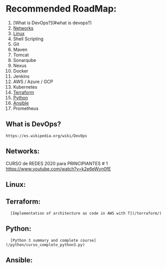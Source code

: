# Recommended RoadMap:

1. [What is DevOps?](#what is devops?)
2. [Networks](#networks)
3. [Linux](#linux)
4. Shell Scripting
5. Git
6. Maven
7. Tomcat
8. Sonarqube
9. Nexus
10. Docker
11. Jenkins
12. AWS / Azure / GCP
13. Kubernetes
14. [Terraform](#terraform)
15. [Python](#python)
16. [Ansible](#ansible)
17. Prometheus


## What is DevOps?
    https://es.wikipedia.org/wiki/DevOps
    
    
## Networks:
  CURSO de REDES 2020 para PRINCIPIANTES # 1
    https://www.youtube.com/watch?v=k2e6eWyn0fE

## Linux:


## Terraform:

      [Implementation of architecture as code in AWS with T](/terraform/)
    
## Python:

      [Python 3 summary and complete course](/python/curso_completo_python3.py)

## Ansible:
